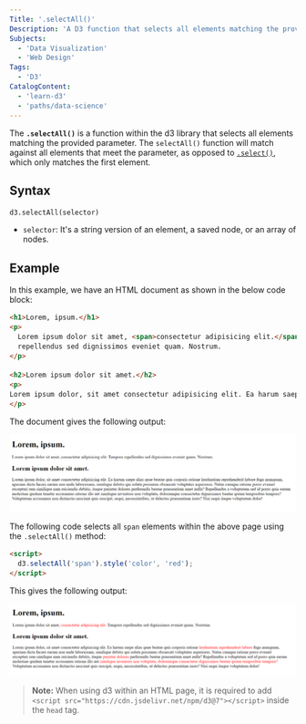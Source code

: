 ```yaml
---
Title: '.selectAll()'
Description: 'A D3 function that selects all elements matching the provided parameter.'
Subjects:
  - 'Data Visualization'
  - 'Web Design'
Tags:
  - 'D3'
CatalogContent:
  - 'learn-d3'
  - 'paths/data-science'
---
```


The **`.selectAll()`** is a function within the d3 library that selects all elements matching the provided parameter. The `selectAll()` function will match against all elements that meet the parameter, as opposed to [`.select()`](https://www.codecademy.com/resources/docs/d3/selection/select), which only matches the first element.

## Syntax

```pseudo
d3.selectAll(selector)
```

- `selector`: It's a string version of an element, a saved node, or an array of nodes.

## Example

In this example, we have an HTML document as shown in the below code block:

```html
<h1>Lorem, ipsum.</h1>
<p>
  Lorem ipsum dolor sit amet, <span>consectetur adipisicing elit.</span> Tempore
  repellendus sed dignissimos eveniet quam. Nostrum.
</p>

<h2>Lorem ipsum dolor sit amet.</h2>
<p>
Lorem ipsum dolor, sit amet consectetur adipisicing elit. Ea harum saepe alias quae beatae quis corporis ratione <span>laudantium reprehenderit labore</span> fuga numquam, aperiam dicta facere earum non unde laboriosam, similique debitis qui soluta possimus obcaecati voluptates asperiores. Natus cumque ratione porro eveniet excepturi rem similique nam reiciendis debitis, itaque <span>pariatur dolores</span> perferendis beatae praesentium amet nulla? Repellendus a voluptatem sed id porro quia earum molestiae quidem tenetur accusamus ratione illo aut <span>similique inventore non voluptate, doloremque consectetur dignissimos beatae ipsum temporibus tempore?</span> Voluptatum accusamus non distinction nesciunt quis suscipit, sequi, necessitatibus, ut delectus praesentium iusto? Nisi sequi itaque voluptatem dolor!
</p>
```

The document gives the following output:

![HTML page before adding `.selectAll()` d3 query.](https://raw.githubusercontent.com/Codecademy/docs/main/media/d3-selectall-before.png)

The following code selects all `span` elements within the above page using the `.selectAll()` method:

```html
<script>
  d3.selectAll('span').style('color', 'red');
</script>
```

This gives the following output:

![HTML page before adding `.selectAll()` d3 query.](https://raw.githubusercontent.com/Codecademy/docs/main/media/d3-selectall-after.png)

> **Note:** When using d3 within an HTML page, it is required to add `<script src="https://cdn.jsdelivr.net/npm/d3@7"></script>` inside the `head` tag.
